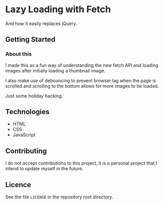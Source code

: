 # Lazy Loading with Fetch
And how it easily replaces jQuery.

## Getting Started

### About this
I made this as a fun way of understanding the new fetch API and loading images after initially loading a thumbnail image. 

I also make use of debouncing to prevent browser lag when the page is scrolled and scrolling to the bottom allows for more images to be loaded.

Just some holiday hacking.

## Technologies
* HTML
* CSS
* JavaScript

## Contributing
I do not accept contributions to this project, it is a personal project that I intend to update myself in the future.

## Licence
See the file `LICENSE` in the repository root directory.
